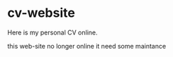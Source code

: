 # cv-website 

Here is my personal CV online.

this web-site no longer online it need some maintance 
